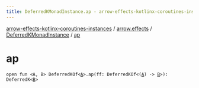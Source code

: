 ```yaml
---
title: DeferredKMonadInstance.ap - arrow-effects-kotlinx-coroutines-instances
---
```


[arrow-effects-kotlinx-coroutines-instances](../../index.html) / [arrow.effects](../index.html) / [DeferredKMonadInstance](index.html) / [ap](./ap.html)

# ap

`open fun <A, B> DeferredKOf<`[`A`](ap.html#A)`>.ap(ff: DeferredKOf<(`[`A`](ap.html#A)`) -> `[`B`](ap.html#B)`>): DeferredK<`[`B`](ap.html#B)`>`